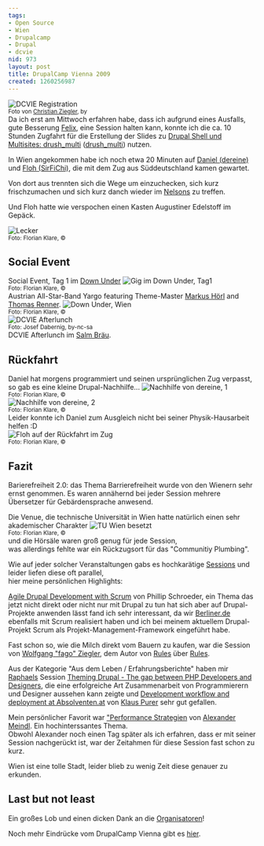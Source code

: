 ```yaml
---
tags:
- Open Source
- Wien
- Drupalcamp
- Drupal
- dcvie
nid: 973
layout: post
title: DrupalCamp Vienna 2009
created: 1260256987
---
```

<img src="http://farm3.static.flickr.com/2674/4138425131_29e7fb4930.jpg" alt="DCVIE Registration" /><br />
<small>Foto von <a href="http://zites.net/">Christian Ziegler</a>, by</small><br />
Da ich erst am Mittwoch erfahren habe, dass ich aufgrund eines Ausfalls, gute Besserung <a href="http://felix.delattre.de/">Felix</a>, eine Session halten kann,
konnte ich die ca. 10 Stunden Zugfahrt für die Erstellung der Slides zu <a href="http://drupalcamp.at/sessions/drupal-shell-und-multisites-drushmulti">Drupal Shell und Multisites: drush_multi</a> (<a href="http://drupal.org/project/drush_multi">drush_multi</a>) nutzen.
<p>In Wien angekommen habe ich noch etwa 20 Minuten auf <a href="http://freeblogger.org">Daniel (dereine)</a> 
und <a href="http://florian-klare">Floh (SirFiChi)</a>, die mit dem Zug aus Süddeutschland kamen gewartet.
</p>
<!--break-->
<p>
Von dort aus trennten sich die Wege um einzuchecken, sich kurz frischzumachen und sich kurz danch wieder im <a href="http://www.nelsons.at/">Nelsons</a> zu treffen.
</p>
Und Floh hatte wie verspochen einen Kasten Augustiner Edelstoff im Gepäck.
<p>
<img src="/assets/imgs/dcvie/SirFiChi-und-fl3a-im-hotel-tag0.jpeg" alt="Lecker" /><br />
<small>Foto: Florian Klare, &copy;</small><br />
</p> 
<h2>Social Event</h2>
Social Event, Tag 1 im <a href="http://www.downunder.at/">Down Under</a>
<img src="/assets/imgs/dcvie/thomas-renner-gig-im-down-under-wien.jpeg" alt="Gig im Down Under, Tag1" /><br />
<small>Foto: Florian Klare, &copy;</small><br />
Austrian All-Star-Band Yargo featuring Theme-Master <a href="http://www.designpraxis.at/">Markus Hörl</a> and <a href="http://groove.at/">Thomas Renner</a>.
<img src="/assets/imgs/dcvie/down-under-wien.jpeg" alt="Down Under, Wien" /><br />
<small>Foto: Florian Klare, &copy;</small><br />
<img src="http://farm3.static.flickr.com/2725/4141555629_37441ff89f.jpg" alt="DCVIE Afterlunch" /><br />
<small>Foto: Josef Dabernig, by-nc-sa</small><br />
DCVIE Afterlunch im <a href="http://www.salmbraeu.com/">Salm Bräu</a>.

<h2>Rückfahrt</h2>
Daniel hat morgens programmiert und seinen ursprünglichen Zug verpasst, so gab es eine kleine Drupal-Nachhilfe...
<img src="/assets/imgs/dcvie/nachhilfe-von-dereine-im-zug-tag3.jpeg" alt="Nachhilfe von dereine, 1" /><br />
<small>Foto: Florian Klare, &copy;</small><br />
<img src="/assets/imgs/dcvie/nachhilfe-von-dereine-im-zug-tag3-2.jpeg" alt="Nachhilfe von dereine, 2" /><br />
<small>Foto: Florian Klare, &copy;</small><br />
Leider konnte ich Daniel zum Ausgleich nicht bei seiner Physik-Hausarbeit helfen :D<br />
<img src="/assets/imgs/dcvie/sirfichi-im-zug-tag3.jpeg" alt="Floh auf der Rückfahrt im Zug" /><br />
<small>Foto: Florian Klare, &copy;</small><br />
<h2>Fazit</h2>
Barierefreiheit 2.0: das Thema Barrierefreiheit wurde von den Wienern sehr ernst genommen. 
Es waren annähernd bei jeder Session mehrere Übersetzer für Gebärdensprache anwesend.
<p>Die Venue, die technische Universität in Wien hatte natürlich einen sehr akademischer Charakter 
<img src="/assets/imgs/dcvie/tu-wien-besetzt.jpeg" alt="TU Wien besetzt" /><br />
<small>Foto: Florian Klare, &copy;</small><br />
und die Hörsäle waren groß genug für jede Session,<br />was allerdings fehlte war ein Rückzugsort für das "Communitiy Plumbing".<p>
<p>Wie auf jeder solcher Veranstaltungen gabs es hochkarätige <a href="http://drupalcamp.at/sessions/the-schedule">Sessions</a> und leider liefen diese oft parallel,<br />
hier meine persönlichen Highlights:</p>
<p>
<a href="http://drupalcamp.at/sessions/agile-drupal-development-scrum">Agile Drupal Development with Scrum</a> von Phillip Schroeder, 
ein Thema das jetzt nicht direkt oder nicht nur mit Drupal zu tun hat sich aber auf Drupal-Projekte anwenden lässt 
fand ich sehr interessant, da wir <a href="http://berliner.de">Berliner.de</a>
ebenfalls mit Scrum realisiert haben und ich bei meinem aktuellem Drupal-Projekt Scrum als Projekt-Management-Framework eingeführt habe.
<p>
Fast schon so, wie die Milch direkt vom Bauern zu kaufen, war die Session von <a href="http://more.zites.net">Wolfgang "fago" Ziegler</a>, dem Autor von <a href="http://drupal.org/project/rules">Rules</a> über <a  href="http://drupalcamp.at/sessions/rules-how-leverage-rule-based-automation">Rules</a>.
</p>
<p>
Aus der Kategorie "Aus dem Leben / Erfahrungsberichte" haben mir <a href="http://rapsli.ch">Raphaels</a> Session <a href="http://drupalcamp.at/sessions/theming-drupal-gap-between-php-developers-and-designers-0">Theming Drupal - The gap between PHP Developers and Designers</a>, die eine erfolgreiche Art Zusammenarbeit von Programmierern und Designer aussehen kann zeigte und <a href="http://drupalcamp.at/sessions/development-workflow-and-deployment-prokarriere">Development workflow and deployment at Absolventen.at</a> von <a href="https://klausi.fsinf.at">Klaus Purer</a> sehr gut gefallen.
<p>
</p>
<p>
Mein persönlicher Favorit war <a href="http://drupalcamp.at/sessions/performance-strategien">"Performance Strategien</a> von <a href="http://squatlabs.de">Alexander Meindl</a>.
Ein hochinterssantes Thema.<br />
Obwohl Alexander noch einen Tag später als ich erfahren, dass er mit seiner Session nachgerückt ist, war der Zeitahmen für diese Session fast schon zu kurz.
</p>
<p>
Wien ist eine tolle Stadt, leider blieb zu wenig Zeit diese genauer zu erkunden.</p>
<h2>Last but not least</h2>
Ein großes Lob und einen dicken Dank an die <a href="http://drupalcamp.at/faq/organizers">Organisatoren</a>!
<p>Noch mehr Eindrücke vom DrupalCamp Vienna gibt es <a href="http://www.flickr.com/search/?w=all&q=dcvie&m=tags">hier</a>.
